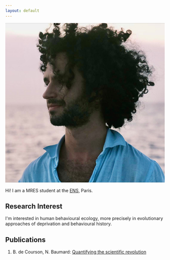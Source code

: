 ```yaml
---
layout: default
---
```


<img class="profile-picture" src="picture.jpg">

Hi! I am a MRES student at the [ENS](http://www.ens.fr), Paris. 

## Research Interest
I'm interested in human behavioural ecology, more precisely in evolutionary approaches of deprivation and behavioural history.

## Publications

1. B. de Courson, N. Baumard: [Quantifying the scientific revolution](https://osf.io/preprints/socarxiv/9ex8q)


